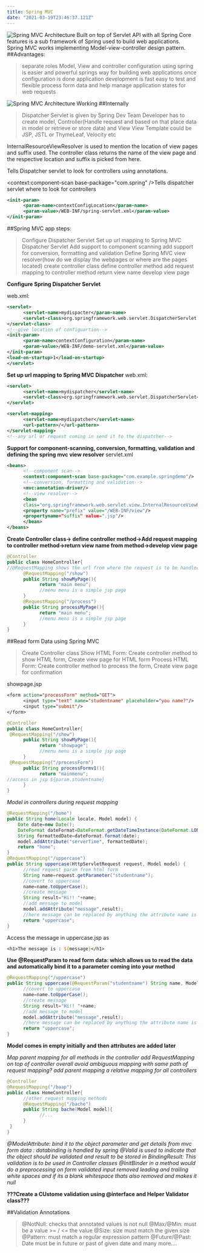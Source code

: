 ```yaml
---
title: Spring MVC
date: "2021-03-19T23:46:37.121Z"
---
```


![Spring MVC Architecture](./SpringMVCarch.png)
Built on top of Servlet API with all Spring Core features is a sub framework of Spring used to build web applications. Spring MVC works implementing Model-view-controller design pattern.
##Advantages:

> separate roles Model, View and controller
> configuration using spring is easier and powerful
> springs way for building web applications
> once configuration is done application development is fast
> easy to test and flexible
> process form data and help manage application states for web requests

![Spring MVC Architecture Working](./springmvcwork.png)
##Internally

> Dispatcher Servlet is given by Spring Dev Team
> Developer has to create model, Controller(Handle request and based on that place data in model or retrieve or store data) and View
> View Template could be JSP, JSTL or ThymeLeaf, Velocity etc

InternalResourceViewResolver is used to mention the location of view pages and suffix used. The controller class returns the name of the view page and the respective location and suffix is picked from here.

<annotation-driven />Tells Dispatcher servlet to look for controllers using annotations.

<context:component-scan base-package="com.spring" />Tells dispatcher servlet where to look for controllers

```xml
<init-param>
      <param-name>contextConfigLocation</param-name>
      <param-value>/WEB-INF/spring-servlet.xml</param-value>
</init-param>
```

##Spring MVC app steps:

> Configure Dispatcher Servlet
> Set up url mapping to Spring MVC Dispatcher Servlet
> Add support to component scanning
> add support for conversion, formatting and validation
> Define Spring MVC view resolver(how do we display the webpages or where are the pages located)
> create controller class
> define controller method
> add request mapping to controller method
> return view name
> develop view page

**Configure Spring Dispatcher Servlet**

web.xml:

```xml
<servlet>
      <servlet-name>mydispacter</param-name>
      <servlet-class>org.springframework.web.servlet.DispatcherServlet
</servlet-class>
<!--give location of configuartion-->
<init-param>
      <param-name>contextConfiguration</param-name>
      <param-value>/WEB-INF/demo-servlet.xml</param-value>
</init-param>
<load-on-startup>1</load-on-startup>
</servlet>
```

**Set up url mapping to Spring MVC Dispatcher**
web.xml:

```xml
<servlet>
      <servlet-name>mydispatcher</servlet-name>
      <servlet-class>org.springframework.web.servlet.DispatcherServlet</servlet-class>
</servlet>

<servlet-mapping>
      <servlet-name>mydispatcher</servlet-name>
      <url-pattern>/</url-pattern>
</servlet-mapping>
<!--any url or request coming in send it to the dispatcher-->
```

**Support for component-scanning, conversion, formatting, validation and defining the spring mvc view resolver**
servlet.xml

```xml
<beans>
      <!--component scan-->
      <context:component-scan base-package="com.example.springdemo"/>
      <!--conversion, formatting and validation-->
      <mvc:annotation-driver/>
      <!--view resolver-->
      <bean
      class="org.springframework.web.servlet.view.InternalResourceViewResolver">
      <property name="prefix" value="/WEB-INF/view"/>
      <propertyname="suffix" value=".jsp"/>
      </bean>
</beans>
```

**Create Controller class-> define controller method->Add request mapping to controller method->return view name from method->develop view page**

```java
@Controller
public class HomeController{
//@RequestMapping shows the url from where the request is to be handled by this method
      @RequestMapping("/show")
      public String showMyPage(){
            return "main menu";
            //menu menu is a simple jsp page
      }
      @RequestMapping("/process")
      public String processMyPage(){
            return "main menu";
            //menu menu is a simple jsp page
      }
}
```

##Read form Data using Spring MVC

> Create Controller class
> Show HTML Form: Create controller method to show HTML form, Create view page for HTML form
> Process HTML Form: Create controller method to process the form, Create view page for confirmation

showpage.jsp

```jsp
<form action="processForm" method="GET">
      <input type="text" name="studentname" placeholder="you name?"/>
      <input type="submit"/>
</form>
```

```java
@Controller
public class HomeController{
 @RequestMapping("/show")
      public String showMyPage(){
            return "showpage";
            //menu menu is a simple jsp page
      }
 @RequestMapping("/processForm")
      public String processFormv1(){
            return "mainmenu";
//access in jsp ${param.studentname}
      }
}
```

_Model in controllers during request mapping_

```java
@RequestMapping("/home")
public String home(Locale locale, Model model) {
	Date date=new Date();
	DateFormat dateFormat=DateFormat.getDateTimeInstance(DateFormat.LONG,DateFormat.LONG,locale);
	String formattedDate=dateFormat.format(date);
	model.addAttribute("serverTime", formattedDate);
	return "home";
}
@RequestMapping("/uppercase")
public String uppercase(HttpServletRequest request, Model model) {
      //read request param from html form
      String name=request.getParameter("studentname");
      //covert to uppercase
      name=name.toUpperCase();
      //create message
      String result="Hi!! "+name;
      //add message to model
      model.addAttribute("message",result);
      //here message can be replaced by anything the attribute name is upto you as long as it is consistent
      return "uppercase";
}
```

Access the message in uppercase.jsp as

```jsp
<h1>The message is : ${message}</h1>
```

**Use @RequestParam to read form data: which allows us to read the data and automatically bind it to a parameter coming into your method**

```java
@RequestMapping("/uppercase")
public String uppercase(@RequestParam("studentname") String name, Model model) {
      //covert to uppercase
      name=name.toUpperCase();
      //create message
      String result="Hi!! "+name;
      //add message to model
      model.addAttribute("message",result);
      //here message can be replaced by anything the attribute name is upto you as long as it is consistent
      return "uppercase";
}
```

**Model comes in empty initially and then attributes are added later**

_Map parent mapping for all methods in the controller add RequestMapping on top of controller overall_
_avoid ambiguous mapping with same path of request mapping? add parent mapping a relative mapping for all controllers_

```java
@Controller
@RequestMapping("/baap")
public class HomeController{
      //other request mapping methods
      @RequestMapping("/bache")
      public String bache(Model model){
            //...
      }
 }
}
```

_@ModelAttribute: bind it to the object parameter and get details from mvc form data : databinding is handled by spring_
_@Valid is used to indicate that the object should be validated and result to be stored in BindingResult: This validation is to be used in Controller classes_
_@InitBinder in a method would do a preprocessing on form validated input removed leading and trailing white spaces and if its a blank whitespace thats also removed and makes it null_

**???Create a CUstome validation using @interface and Helper Validator class???**

##Validation Annotations

> @NotNull: checks that annotated values is not null
> @Max/@Min: must be a value >= / <= the value
> @Size: size must match the given size
> @Pattern: must match a regular expression pattern
> @Future/@Past: Date must be in future or past of given date
> and many more....
